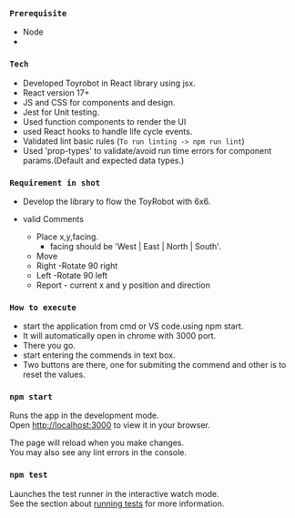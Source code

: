 ### `Prerequisite`

- Node
- 
### `Tech`

- Developed Toyrobot in React library using jsx.
- React version 17+
- JS and CSS for components and design.
- Jest for Unit testing.
- Used function components to render the UI
- used React hooks to handle life cycle events.
- Validated lint basic rules (`To run linting -> npm run lint`)
- Used 'prop-types' to validate/avoid run time errors for component params.(Default and expected data types.)

### `Requirement in shot`

- Develop the library to flow the ToyRobot with 6x6.
- valid Comments

  - Place x,y,facing.
    - facing should be 'West | East | North | South'.
  - Move
  - Right -Rotate 90 right
  - Left -Rotate 90 left
  - Report - current x and y position and direction

### `How to execute`

- start the application from cmd or VS code.using npm start.
- It will automatically open in chrome with 3000 port.
- There you go.
- start entering the commends in text box.
- Two buttons are there, one for submiting the commend and other is to reset the values.

### `npm start`

Runs the app in the development mode.\
Open [http://localhost:3000](http://localhost:3000) to view it in your browser.

The page will reload when you make changes.\
You may also see any lint errors in the console.

### `npm test`

Launches the test runner in the interactive watch mode.\
See the section about [running tests](https://facebook.github.io/create-react-app/docs/running-tests) for more information.
